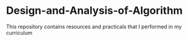 # Design-and-Analysis-of-Algorithm
This repository contains resources and practicals that I performed in my curriculum

